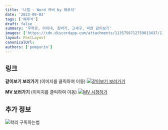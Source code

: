 ```yaml
---
title: '나얼 - Word 커버 by 해루석'
date: '2023-09-03'
tags: ['해루석']
draft: false
summary: '우왁굳, 아이네, 징버거, 고세구, 비챤 같이보기'
images: ['https://cdn.discordapp.com/attachments/1135756712759013437/1147797338681786429/image.png']
layout: PostLayout
canonicalUrl:
authors: ['pompurin']
---
```


## 링크

**같이보기 보러가기** (이미지를 클릭하여 이동)
[![같이보기 보러가기](https://cdn.discordapp.com/attachments/1136601898116464710/1137050327938506852/logo.png)](https://cafe.naver.com/steamindiegame/12735390)

**MV 보러가기** (이미지를 클릭하여 이동)
[![MV 시청하기](https://cdn.discordapp.com/attachments/1135756712759013437/1147797338681786429/image.png)](https://cafe.naver.com/steamindiegame/12626443)

## 추가 정보

![왁리 구독하는법](https://cdn.discordapp.com/attachments/1136601898116464710/1137049857136267374/--2cut.gif)

